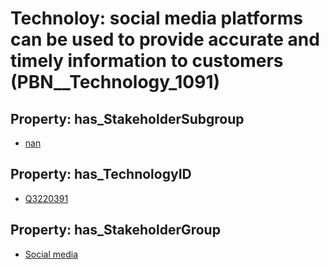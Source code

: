 # Technoloy: __social media platforms can be used to provide accurate and timely information to customers__ (PBN__Technology_1091)

## Property: has_StakeholderSubgroup

* [nan](PBN__TechSubgroup_7)

## Property: has_TechnologyID

* [Q3220391](Q3220391)

## Property: has_StakeholderGroup

* [Social media](PBN__TechGroup_1)

